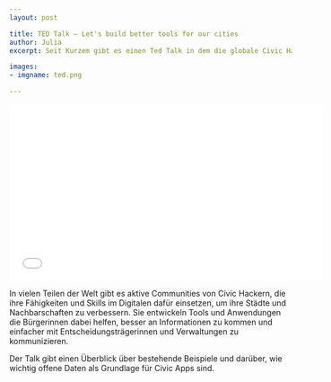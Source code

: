 ```yaml
---
layout: post

title: TED Talk – Let's build better tools for our cities
author: Julia
excerpt: Seit Kurzem gibt es einen Ted Talk in dem die globale Civic Hacking Community, das Konzept von Open Data und das Programm Code for Germany vorgestellt werden.

images:
- imgname: ted.png

---
```


<iframe width="560" height="315" src="//www.youtube.com/embed/rGOIxo3l44A?rel=0" frameborder="0" allowfullscreen></iframe>

In vielen Teilen der Welt gibt es aktive Communities von Civic Hackern, die ihre Fähigkeiten und Skills im Digitalen dafür einsetzen, um ihre Städte und Nachbarschaften zu verbessern. Sie entwickeln Tools und Anwendungen die Bürgerinnen dabei helfen, besser an Informationen zu kommen und einfacher mit Entscheidungsträgerinnen und Verwaltungen zu kommunizieren.

Der Talk gibt einen Überblick über bestehende Beispiele und darüber, wie wichtig offene Daten als Grundlage für Civic Apps sind.
